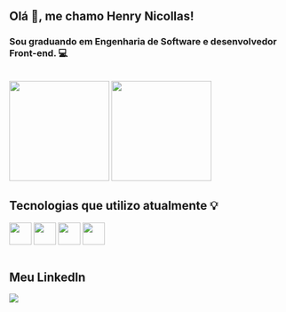 ## Olá :raising_hand:, me chamo Henry Nicollas! 
### Sou graduando em Engenharia de Software e desenvolvedor Front-end. :computer:

<br>

<div display="flex">
  <img height="180em" src="https://github-readme-stats.vercel.app/api?username=henrynicollasissicaba&show_icons=true&theme=synthwave&locale=pt-br&rank_icon=github">
  <img height="180em" src="https://github-readme-stats.vercel.app/api/top-langs/?username=henrynicollasissicaba&layout=compact&locale=pt-br&theme=synthwave">
</div>


## Tecnologias que utilizo atualmente :bulb:
<div>
  <img align="center" width="40px" height="40px" src="https://cdn.jsdelivr.net/gh/devicons/devicon/icons/html5/html5-original.svg" />
  <img align="center" width="40px" height="40px" src="https://cdn.jsdelivr.net/gh/devicons/devicon/icons/css3/css3-original.svg" />
  <img align="center" width="40px" height="40px" src="https://cdn.jsdelivr.net/gh/devicons/devicon/icons/javascript/javascript-original.svg" />
  <img align="center" width="40px" height="40px" src="https://cdn.jsdelivr.net/gh/devicons/devicon@latest/icons/typescript/typescript-original.svg" />
</div>

<br>

## Meu LinkedIn
 <a href="https://www.linkedin.com/in/henry-nicollas-issicaba-neves-05a54024a?utm_source=share&utm_campaign=share_via&utm_content=profile&utm_medium=android_app"><img src="https://img.shields.io/badge/LinkedIn-0077B5?style=for-the-badge&logo=linkedin&logoColor=white"></a>
